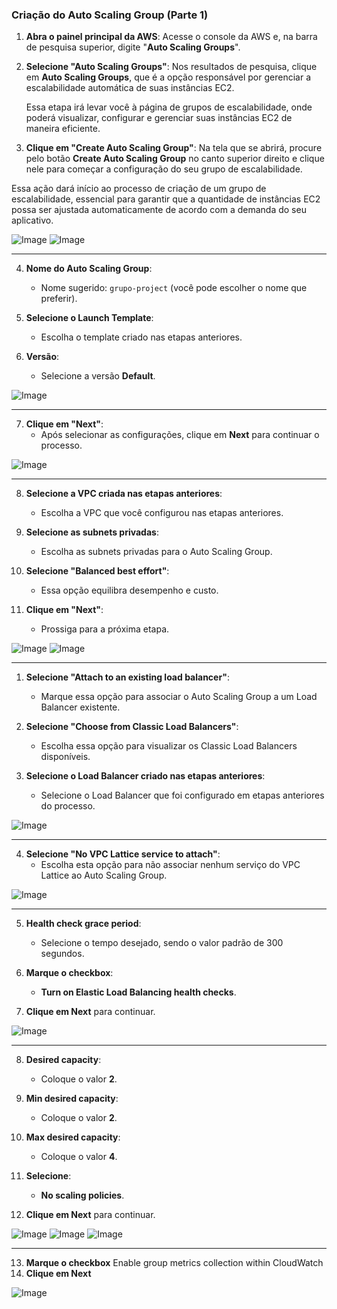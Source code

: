 ### Criação do Auto Scaling Group (Parte 1)

1. **Abra o painel principal da AWS**: Acesse o console da AWS e, na barra de pesquisa superior, digite "**Auto Scaling Groups**".
   
2. **Selecione "Auto Scaling Groups"**: Nos resultados de pesquisa, clique em **Auto Scaling Groups**, que é a opção responsável por gerenciar a escalabilidade automática de suas instâncias EC2.
   
   Essa etapa irá levar você à página de grupos de escalabilidade, onde poderá visualizar, configurar e gerenciar suas instâncias EC2 de maneira eficiente.

3. **Clique em "Create Auto Scaling Group"**: Na tela que se abrirá, procure pelo botão **Create Auto Scaling Group** no canto superior direito e clique nele para começar a configuração do seu grupo de escalabilidade.

Essa ação dará início ao processo de criação de um grupo de escalabilidade, essencial para garantir que a quantidade de instâncias EC2 possa ser ajustada automaticamente de acordo com a demanda do seu aplicativo.

 <img src="https://github.com/user-attachments/assets/0eafd1e0-70af-4cc0-a8e6-f4d38786d834" alt="Image">
<img src="https://github.com/user-attachments/assets/326e9b7b-c68a-4d15-9bb8-5d8dcbc13902" alt="Image">

---
4. **Nome do Auto Scaling Group**:
   - Nome sugerido: `grupo-project` (você pode escolher o nome que preferir).

5. **Selecione o Launch Template**:
   - Escolha o template criado nas etapas anteriores.

6. **Versão**:
   - Selecione a versão **Default**.

<img src="https://github.com/user-attachments/assets/6600938e-1166-4e88-8332-da6d7d9da9db" alt="Image">

---

7. **Clique em "Next"**:
   - Após selecionar as configurações, clique em **Next** para continuar o processo.

<img src="https://github.com/user-attachments/assets/20f87c83-be00-485f-9a8e-ab6fb6301650" alt="Image">

---

8. **Selecione a VPC criada nas etapas anteriores**:
   - Escolha a VPC que você configurou nas etapas anteriores.

9. **Selecione as subnets privadas**:
   - Escolha as subnets privadas para o Auto Scaling Group.

10. **Selecione "Balanced best effort"**:
    - Essa opção equilibra desempenho e custo.

11. **Clique em "Next"**:
    - Prossiga para a próxima etapa.

<img src="https://github.com/user-attachments/assets/611f2364-d6e5-4a67-8bcf-a549bbabf8b5" alt="Image">
<img src="https://github.com/user-attachments/assets/745dc0d5-7e1b-43d9-a93a-05fd226abc38" alt="Image">

---
1. **Selecione "Attach to an existing load balancer"**:
   - Marque essa opção para associar o Auto Scaling Group a um Load Balancer existente.

2. **Selecione "Choose from Classic Load Balancers"**:
   - Escolha essa opção para visualizar os Classic Load Balancers disponíveis.

3. **Selecione o Load Balancer criado nas etapas anteriores**:
   - Selecione o Load Balancer que foi configurado em etapas anteriores do processo.

<img src="https://github.com/user-attachments/assets/82638904-9ed4-4b1a-aa0d-cf633b7df850" alt="Image">

---
4. **Selecione "No VPC Lattice service to attach"**:
   - Escolha esta opção para não associar nenhum serviço do VPC Lattice ao Auto Scaling Group.

<img src="https://github.com/user-attachments/assets/25f5f770-1877-4059-bbe2-6fb14cf834ca" alt="Image">

---
5. **Health check grace period**:
   - Selecione o tempo desejado, sendo o valor padrão de 300 segundos.

6. **Marque o checkbox**:
   - **Turn on Elastic Load Balancing health checks**.

7. **Clique em Next** para continuar.

<img src="https://github.com/user-attachments/assets/09d5eb71-9141-4417-9a0f-518720fa7bb7" alt="Image">

---
8. **Desired capacity**:
   - Coloque o valor **2**.

9. **Min desired capacity**:
   - Coloque o valor **2**.

10. **Max desired capacity**:
    - Coloque o valor **4**.

11. **Selecione**: 
    - **No scaling policies**.

12. **Clique em Next** para continuar.

<img src="https://github.com/user-attachments/assets/33bc2a57-efb3-4065-a50f-21ed13de87d0" alt="Image">
<img src="https://github.com/user-attachments/assets/ebdd2080-68e0-4ce6-b960-18b42ccbb134" alt="Image">
<img src="https://github.com/user-attachments/assets/113f0e4a-c1d6-4828-95ec-6b2195572e3a" alt="Image">

---
13. **Marque o checkbox** Enable group metrics collection within CloudWatch
14. **Clique em Next**

<img src="https://github.com/user-attachments/assets/cf64d019-6c95-4ef2-927f-b45fbea4a6dd" alt="Image">










